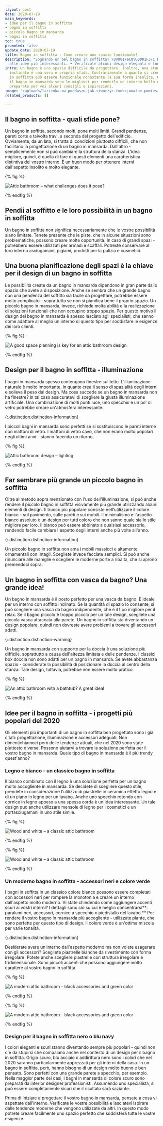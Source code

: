 ```yaml
---
layout: post
date: 2020-07-19
main_keywords:
- idee per il bagno in soffitta
- bagno in soffitta
- piccolo bagno in mansarda
- bagni in soffitta
toc: true
promoted: false
update_date: 2020-07-19
title: Bagno in soffitta - Come creare uno spazio funzionale?
description: "Sognando un bel bagno in soffitta? \U0001F6C0\U0001F3FC Date un'occhiata
  alle idee più interessanti. ➡️ Verificate alcuni design eleganti e funzionali."
intro: Un bagno è uno spazio difficile da progettare. Inoltre, una stanza con il soffitto
  inclinato è una vera e propria sfida. Contrariamente a quanto si crede, un bagno
  in soffitta può essere funzionale nonostante la sua forma insolita. Quali idee per
  il bagno in mansarda sono le migliori per renderlo un interno bello e pratico? Abbiamo
  preparato per voi alcuni consigli e ispirazioni.
image: "/uploads/lazienka-na-poddaszu-jak-stworzyc-funkcjonalne-pomieszczenie.jpg"
related_products: []

---
```

## Il bagno in soffitta - quali sfide pone?

Un bagno in soffitta, secondo molti, pone molti limiti. Grandi pendenze, pareti corte e talvolta travi, a seconda del progetto dell'edificio. Ovviamente, da un lato, si tratta di condizioni piuttosto difficili, che non facilitano la progettazione di un bagno in mansarda. Dall'altro - semplicemente non si può cambiare la struttura della stanza. L'idea migliore, quindi, è quella di fare di questi elementi una caratteristica distintiva del vostro interno. È un buon modo per ottenere interni dall'aspetto insolito e molto elegante.

{% fig %}

![Attic bathroom – what challenges does it pose?](/uploads/lazienka-na-poddaszu-jak-stworzyc-funkcjonalne-pomieszczenie-8.jpg "Attic bathroom – what challenges does it pose?")

{% endfig %}

## Pendii al soffitto e le loro possibilità in un bagno in soffitta

Un bagno in soffitta non significa necessariamente che le vostre possibilità siano limitate. Tenete presente che le piste, che in alcune situazioni sono problematiche, possono creare molte opportunità. In caso di grandi spazi - potrebbero essere utilizzati per armadi e scaffali. Potreste conservare al loro interno asciugamani, pigiami, prodotti per la pulizia e cosmetici.

## Una buona pianificazione degli spazi è la chiave per il design di un bagno in soffitta

Le possibilità create da un bagno in mansarda dipendono in gran parte dallo spazio che avete a disposizione. Anche se sembra che un grande bagno con una pendenza del soffitto sia facile da progettare, potrebbe essere molto complicato - soprattutto se non si pianifica bene il proprio spazio. Un piccolo bagno in mansarda, invece, richiede molta abilità e la realizzazione di soluzioni funzionali che non occupino troppo spazio. Per questo motivo il design del bagno in mansarda è spesso lasciato agli specialisti, che sanno come adattare al meglio un interno di questo tipo per soddisfare le esigenze dei loro clienti.

{% fig %}

![A good space planning is key for an attic bathroom design](/uploads/lazienka-na-poddaszu-jak-stworzyc-funkcjonalne-pomieszczenie-6.jpg "A good space planning is key for an attic bathroom design")

{% endfig %}

## Design per il bagno in soffitta - illuminazione

I bagni in mansarda spesso contengono finestre sul tetto. L'illuminazione naturale è molto importante, in quanto crea il senso di spazialità degli interni e solleva il peso dal design. Ma cosa succede se un bagno in mansarda non ha finestre? In tal caso assicuratevi di scegliere la giusta illuminazione artificiale. Una combinazione di molti punti luce, uno specchio e un po' di vetro potrebbe creare un'atmosfera interessante.

{:.distinction.distinction-information}

I piccoli bagni in mansarda sono perfetti se si sostituiscono le pareti interne con mattoni di vetro. I mattoni di vetro cavo, che non erano molto popolari negli ultimi anni - stanno facendo un ritorno.

{% fig %}

![Attic bathroom design – lighting](/uploads/lazienka-na-poddaszu-jak-stworzyc-funkcjonalne-pomieszczenie-1.jpg "Attic bathroom design – lighting")

{% endfig %}

## Far sembrare più grande un piccolo bagno in soffitta

Oltre al metodo sopra menzionato con l'uso dell'illuminazione, si può anche rendere il piccolo bagno in soffitta visivamente più grande utilizzando alcuni elementi di design. Il trucco più popolare consiste nell'utilizzare il colore bianco - sul pavimento, sulle pareti e sui mobili. Il minimalismo e l'aspetto bianco assoluto è un design per tutti coloro che non sanno quale sia lo stile migliore per loro. Il bianco può essere abbinato a qualsiasi accessorio, rendendo facile cambiare l'aspetto degli interni anche più volte all'anno.

{:.distinction.distinction-information}

Un piccolo bagno in soffitta non ama i mobili massicci e altamente ornamentali con intagli. Scegliete invece facciate semplici. Si può anche rinunciare alle maniglie e scegliere le moderne porte a ribalta, che si aprono premendoci sopra.

## Un bagno in soffitta con vasca da bagno? Una grande idea!

Un bagno in mansarda è il posto perfetto per una vasca da bagno. È ideale per un interno con soffitto inclinato. Se la quantità di spazio lo consente, si può scegliere una vasca da bagno indipendente, che è il tipo migliore per il relax. Se il bagno piccolo è troppo piccolo per un tale design, scegliete una piccola vasca attaccata alla parete. Un bagno in soffitta sta diventando un design popolare, quindi non dovreste avere problemi a trovare gli accessori adatti.

{:.distinction.distinction-warning}

Un bagno in mansarda con supporto per la doccia è una soluzione più difficile, soprattutto a causa dell'altezza limitata e delle pendenze. I classici box doccia non sono adatti per un bagno in mansarda. Se avete abbastanza spazio - considerate la possibilità di posizionare la doccia al centro della stanza. Tale design, tuttavia, potrebbe non essere molto pratico.

{% fig %}

![An attic bathroom with a bathtub? A great idea!](/uploads/lazienka-na-poddaszu-jak-stworzyc-funkcjonalne-pomieszczenie-3.jpg "An attic bathroom with a bathtub? A great idea!")

{% endfig %}

## Idee per il bagno in soffitta - i progetti più popolari del 2020

Gli elementi più importanti di un bagno in soffitta ben progettato sono i già citati: progettazione, illuminazione e accessori adeguati. Non dimentichiamoci però delle tendenze attuali, che nel 2020 sono state piuttosto diverse. Possono aiutarvi a trovare la soluzione perfetta per il vostro bagno in mansarda. Quale tipo di bagno in mansarda è il più trendy quest'anno?

### Legno e bianco - un classico bagno in soffitta

Il bianco combinato con il legno è una soluzione perfetta per un bagno molto accogliente in mansarda. Se decidete di scegliere questo stile, prendete in considerazione l'utilizzo di piastrelle in ceramica effetto legno e di un piano in legno per un lavabo. Anche uno specchio rotondo con cornice in legno appeso a una spessa corda è un'idea interessante. Un tale design può anche utilizzare mensole di legno per i cosmetici e un portasciugamani in uno stile simile.

{% fig %}

![Wood and white – a classic attic bathroom](/uploads/lazienka-na-poddaszu-jak-stworzyc-funkcjonalne-pomieszczenie-2.jpg "Wood and white – a classic attic bathroom")

{% endfig %}

{% fig %}

![Wood and white – a classic attic bathroom](/uploads/lazienka-na-poddaszu-jak-stworzyc-funkcjonalne-pomieszczenie-4.jpg "Wood and white – a classic attic bathroom")

{% endfig %}

### Un moderno bagno in soffitta - accessori neri e colore verde

I bagni in soffitta in un classico colore bianco possono essere completati con accessori neri per rompere la monotonia e creare un interno dall'aspetto molto moderno. Vi state chiedendo come aggiungere accenti scuri ai vostri interni? I dettagli sono ciò su cui è meglio concentrarsi**: paralumi neri, accessori, cornice a specchio o piedistallo del lavabo.** Per rendere il vostro bagno in mansarda più accogliente - utilizzate piante, che sono perfette per questo tipo di design. Il colore verde è un'ottima miscela per varie tonalità.

{:.distinction.distinction-information}

Desiderate avere un interno dall'aspetto moderno ma non volete esagerare con gli accessori? Scegliete piastrelle bianche da rivestimento con forma irregolare. Potete anche scegliere piastrelle con struttura irregolare e tridimensionale. Sono piccoli accenti che possono aggiungere molto carattere al vostro bagno in soffitta.

{% fig %}

![A modern attic bathroom – black accessories and green color](/uploads/lazienka-na-poddaszu-jak-stworzyc-funkcjonalne-pomieszczenie-5.jpg "A modern attic bathroom – black accessories and green color")

{% endfig %}

{% fig %}

![A modern attic bathroom – black accessories and green color](/uploads/lazienka-na-poddaszu-jak-stworzyc-funkcjonalne-pomieszczenie-7.jpg "A modern attic bathroom – black accessories and green color")

{% endfig %}

### Design per il bagno in soffitta nero o blu navy

I colori eleganti e scuri stanno diventando sempre più popolari - quindi non c'è da stupirsi che compaiano anche nel contesto di un design per il bagno in soffitta. Grigio scuro, blu acciaio o addirittura nero sono i colori che nel 2020 saranno particolarmente apprezzati per gli interni della casa. In un bagno in soffitta, però, hanno bisogno di un design molto buono e ben pensato. Sono perfetti con una grande parete a specchio, per esempio. Nella maggior parte dei casi, i bagni in mansarda di colore scuro sono preparati da interior designer professionisti. Assumendo uno specialista, si può essere completamente sicuri che il risultato sarà saziante.

Prima di iniziare a progettare il vostro bagno in mansarda, pensate a cosa vi aspettate dall'interno. Verificate le vostre possibilità e lasciatevi ispirare dalle tendenze moderne che vengono utilizzate da altri. In questo modo potrete creare facilmente uno spazio perfetto che soddisferà tutte le vostre esigenze.